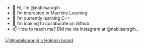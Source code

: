 - 👋 Hi, I’m @nabilsaragih
- 👀 I’m interested in Machine Learning
- 🌱 I’m currently learning C++
- 💞️ I’m looking to collaborate on Github
- 📫 How to reach me? DM me via Instagram at @nabilsaragih._

[![@nabilsaragih's Holopin board](https://holopin.me/nabilsaragih)](https://holopin.io/@nabilsaragih)

<!---
nabilsaragih/nabilsaragih is a ✨ special ✨ repository because its `README.md` (this file) appears on your GitHub profile.
You can click the Preview link to take a look at your changes.
--->
